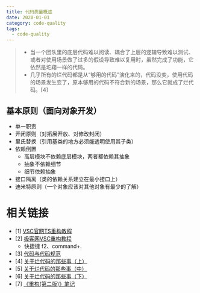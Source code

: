 ```yaml
---
title: 代码质量概述
date: 2020-01-01
category: code-quality
tags: 
  - code-quality
---
```


> - 当一个团队里的底层代码难以阅读、耦合了上层的逻辑导致难以测试、或者对使用场景做了过多的假设导致难以复用时，虽然完成了功能，它依然是坨翔一样的代码。
> - 几乎所有的烂代码都是从“够用的代码”演化来的，代码没变，使用代码的场景发生变了，原本够用的代码不符合新的场景，那么它就成了烂代码。[4]

<!-- more -->
## 基本原则（面向对象开发）

- 单一职责
- 开闭原则（对拓展开放、对修改封闭）
- 里氏替换（引用基类的地方必须能透明使用其子类）
- 依赖倒置
  - 高层模块不依赖底层模块，两者都依赖其抽象
  - 抽象不依赖细节
  - 细节依赖抽象
- 接口隔离（类的依赖关系建立在最小接口上）
- 迪米特原则（一个对象应该对其他对象有最少的了解）
# 相关链接

- [1] [VSC官网TS重构教程](https://code.visualstudio.com/Docs/languages/typescript#_refactoring)
- [2] [极客网VSC重构教程](https://geek-docs.com/vscode/vscode-tutorials/vs-code-refactor.html)
  - 快捷键 f2、command+.
- [3] [代码与代码规范](https://feelschaotic.gitbook.io/android-knowledge-system/shitxing-cheng-chang/tuan-dui-guan-li/dai-ma-zhi-liang-yu-dai-ma-gui-fan)
- [4] [关于烂代码的那些事（上）](https://blog.csdn.net/jt521xlg/article/details/47416475)  
- [5] [关于烂代码的那些事（中）](http://blog.2baxb.me/archives/1378)  
- [6] [关于烂代码的那些事（下）](http://blog.2baxb.me/archives/1499)
- [7] [《重构(第二版)》笔记](./reactor2-summary.md)
